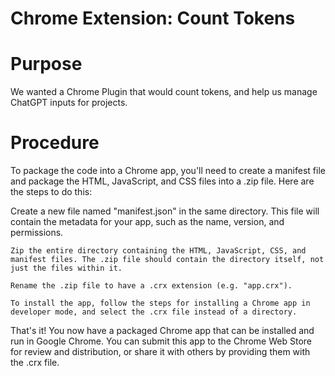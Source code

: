 # Chrome Extension:  Count Tokens

# Purpose

We wanted a Chrome Plugin that would count tokens, and help us manage ChatGPT inputs for projects.

# Procedure

To package the code into a Chrome app, you'll need to create a manifest file and package the HTML, JavaScript, and CSS files into a .zip file. Here are the steps to do this:

Create a new file named "manifest.json" in the same directory. This file will contain the metadata for your app, such as the name, version, and permissions. 

    Zip the entire directory containing the HTML, JavaScript, CSS, and manifest files. The .zip file should contain the directory itself, not just the files within it.

    Rename the .zip file to have a .crx extension (e.g. "app.crx").

    To install the app, follow the steps for installing a Chrome app in developer mode, and select the .crx file instead of a directory.

That's it! You now have a packaged Chrome app that can be installed and run in Google Chrome. You can submit this app to the Chrome Web Store for review and distribution, or share it with others by providing them with the .crx file.